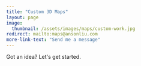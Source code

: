 ```yaml
---
title: "Custom 3D Maps"
layout: page
image: 
  thumbnail: /assets/images/maps/custom-work.jpg
redirect: mailto:maps@ansonliu.com
more-link-text: "Send me a message"
---
```


Got an idea? Let's get started.

